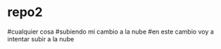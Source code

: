 # repo2
#cualquier cosa
#subiendo mi cambio a la nube
#en este cambio voy a intentar subir a la nube
